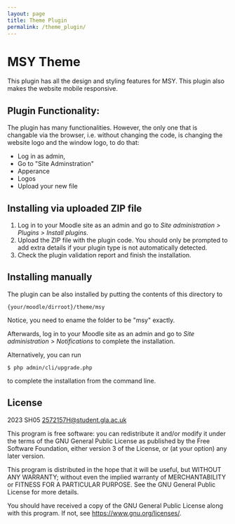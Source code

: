 ```yaml
---
layout: page
title: Theme Plugin 
permalink: /theme_plugin/
---
```

# MSY Theme #

This plugin has all the design and styling features for MSY. This plugin also makes the website mobile responsive.

## Plugin Functionality: ##

The plugin has many functionalities. However, the only one that is changable via the browser, i.e. without changing the code, is changing the website logo and the window logo, to do that:
- Log in as admin, 
- Go to "Site Adminstration"
- Apperance
- Logos
- Upload your new file

## Installing via uploaded ZIP file ##

1. Log in to your Moodle site as an admin and go to _Site administration >
   Plugins > Install plugins_.
2. Upload the ZIP file with the plugin code. You should only be prompted to add
   extra details if your plugin type is not automatically detected.
3. Check the plugin validation report and finish the installation.

## Installing manually ##

The plugin can be also installed by putting the contents of this directory to

    {your/moodle/dirroot}/theme/msy

Notice, you need to ename the folder to be "msy" exactly.

Afterwards, log in to your Moodle site as an admin and go to _Site administration >
Notifications_ to complete the installation.

Alternatively, you can run

    $ php admin/cli/upgrade.php

to complete the installation from the command line.

## License ##

2023 SH05 <2572157H@student.gla.ac.uk>

This program is free software: you can redistribute it and/or modify it under
the terms of the GNU General Public License as published by the Free Software
Foundation, either version 3 of the License, or (at your option) any later
version.

This program is distributed in the hope that it will be useful, but WITHOUT ANY
WARRANTY; without even the implied warranty of MERCHANTABILITY or FITNESS FOR A
PARTICULAR PURPOSE.  See the GNU General Public License for more details.

You should have received a copy of the GNU General Public License along with
this program.  If not, see <https://www.gnu.org/licenses/>.
